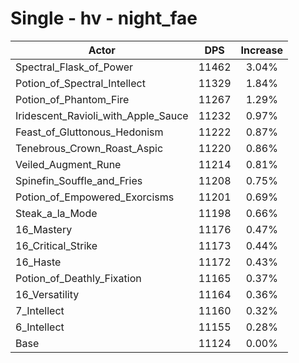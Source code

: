 # Single - hv - night_fae
| Actor | DPS | Increase |
|---|:---:|:---:|
|Spectral_Flask_of_Power|11462|3.04%|
|Potion_of_Spectral_Intellect|11329|1.84%|
|Potion_of_Phantom_Fire|11267|1.29%|
|Iridescent_Ravioli_with_Apple_Sauce|11232|0.97%|
|Feast_of_Gluttonous_Hedonism|11222|0.87%|
|Tenebrous_Crown_Roast_Aspic|11220|0.86%|
|Veiled_Augment_Rune|11214|0.81%|
|Spinefin_Souffle_and_Fries|11208|0.75%|
|Potion_of_Empowered_Exorcisms|11201|0.69%|
|Steak_a_la_Mode|11198|0.66%|
|16_Mastery|11176|0.47%|
|16_Critical_Strike|11173|0.44%|
|16_Haste|11172|0.43%|
|Potion_of_Deathly_Fixation|11165|0.37%|
|16_Versatility|11164|0.36%|
|7_Intellect|11160|0.32%|
|6_Intellect|11155|0.28%|
|Base|11124|0.00%|
